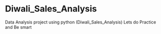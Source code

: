 # Diwali_Sales_Analysis
Data Analysis project using python (Diwali_Sales_Analysis)
Lets do Practice and Be smart
